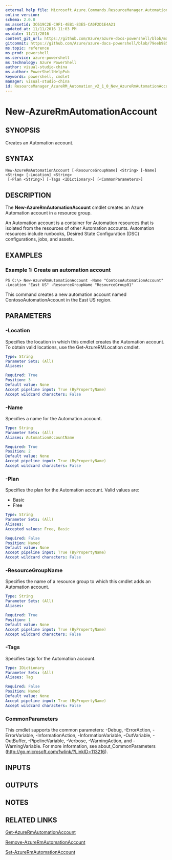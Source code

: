 ```yaml
---
external help file: Microsoft.Azure.Commands.ResourceManager.Automation.dll-Help.xml
online version: 
schema: 2.0.0
ms.assetid: 3C619C2E-C9F1-4EB1-83E5-CA0F2D1E4A21
updated_at: 11/11/2016 11:03 PM
ms.date: 11/11/2016
content_git_url: https://github.com/Azure/azure-docs-powershell/blob/master/azureps-cmdlets-docs/ResourceManager/AzureRM.Automation/v2.1.0/New-AzureRmAutomationAccount.md
gitcommit: https://github.com/Azure/azure-docs-powershell/blob/79eeb985ea480979357fb4695832a0c3d29a48bf/azureps-cmdlets-docs/ResourceManager/AzureRM.Automation/v2.1.0/New-AzureRmAutomationAccount.md
ms.topic: reference
ms.prod: powershell
ms.service: azure-powershell
ms.technology: Azure PowerShell
author: visual-studio-china
ms.author: PowerShellHelpPub
keywords: powershell, cmdlet
manager: visual-studio-china
id: ResourceManager_AzureRM_Automation_v2_1_0_New_AzureRmAutomationAccount_md
---
```


# New-AzureRmAutomationAccount

## SYNOPSIS
Creates an Automation account.

## SYNTAX

```
New-AzureRmAutomationAccount [-ResourceGroupName] <String> [-Name] <String> [-Location] <String>
 [-Plan <String>] [-Tags <IDictionary>] [<CommonParameters>]
```

## DESCRIPTION
The **New-AzureRmAutomationAccount** cmdlet creates an Azure Automation account in a resource group.

An Automation account is a container for Automation resources that is isolated from the resources of other Automation accounts.
Automation resources include runbooks, Desired State Configuration (DSC) configurations, jobs, and assets.

## EXAMPLES

### Example 1: Create an automation account
```
PS C:\> New-AzureRmAutomationAccount -Name "ContosoAutomationAccount" -Location "East US" -ResourceGroupName "ResourceGroup01"
```

This command creates a new automation account named ContosoAutomationAccount in the East US region.

## PARAMETERS

### -Location
Specifies the location in which this cmdlet creates the Automation account.
To obtain valid locations, use the Get-AzureRMLocation cmdlet.

```yaml
Type: String
Parameter Sets: (All)
Aliases: 

Required: True
Position: 3
Default value: None
Accept pipeline input: True (ByPropertyName)
Accept wildcard characters: False
```

### -Name
Specifies a name for the Automation account.

```yaml
Type: String
Parameter Sets: (All)
Aliases: AutomationAccountName

Required: True
Position: 2
Default value: None
Accept pipeline input: True (ByPropertyName)
Accept wildcard characters: False
```

### -Plan
Specifies the plan for the Automation account.
Valid values are: 

- Basic 
- Free

```yaml
Type: String
Parameter Sets: (All)
Aliases: 
Accepted values: Free, Basic

Required: False
Position: Named
Default value: None
Accept pipeline input: True (ByPropertyName)
Accept wildcard characters: False
```

### -ResourceGroupName
Specifies the name of a resource group to which this cmdlet adds an Automation account.

```yaml
Type: String
Parameter Sets: (All)
Aliases: 

Required: True
Position: 1
Default value: None
Accept pipeline input: True (ByPropertyName)
Accept wildcard characters: False
```

### -Tags
Specifies tags for the Automation account.

```yaml
Type: IDictionary
Parameter Sets: (All)
Aliases: Tag

Required: False
Position: Named
Default value: None
Accept pipeline input: True (ByPropertyName)
Accept wildcard characters: False
```

### CommonParameters
This cmdlet supports the common parameters: -Debug, -ErrorAction, -ErrorVariable, -InformationAction, -InformationVariable, -OutVariable, -OutBuffer, -PipelineVariable, -Verbose, -WarningAction, and -WarningVariable. For more information, see about_CommonParameters (http://go.microsoft.com/fwlink/?LinkID=113216).

## INPUTS

## OUTPUTS

## NOTES

## RELATED LINKS

[Get-AzureRmAutomationAccount](xref:ResourceManager/AzureRM.Automation/v2.1.0/Get-AzureRmAutomationAccount.md)

[Remove-AzureRmAutomationAccount](xref:ResourceManager/AzureRM.Automation/v2.1.0/Remove-AzureRmAutomationAccount.md)

[Set-AzureRmAutomationAccount](xref:ResourceManager/AzureRM.Automation/v2.1.0/Set-AzureRmAutomationAccount.md)


